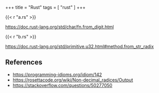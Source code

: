 +++
title = "Rust"
tags = [ "rust" ]
+++

{{< r "a.rs" >}}

<https://doc.rust-lang.org/std/char/fn.from_digit.html>

{{< r "b.rs" >}}

<https://doc.rust-lang.org/std/primitive.u32.html#method.from_str_radix>

## References

- <https://programming-idioms.org/idiom/142>
- <https://rosettacode.org/wiki/Non-decimal_radices/Output>
- <https://stackoverflow.com/questions/50277050>
